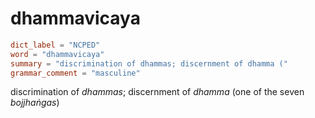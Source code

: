 # dhammavicaya

``` toml
dict_label = "NCPED"
word = "dhammavicaya"
summary = "discrimination of dhammas; discernment of dhamma ("
grammar_comment = "masculine"
```

discrimination of *dhammas*; discernment of *dhamma* (one of the seven *bojjhaṅgas*)

